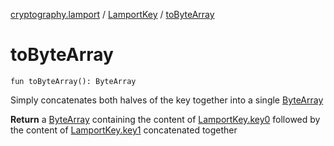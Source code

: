 [cryptography.lamport](../index.md) / [LamportKey](index.md) / [toByteArray](.)

# toByteArray

`fun toByteArray(): ByteArray`

Simply concatenates both halves of the key together into a single [ByteArray](#)

**Return**
a [ByteArray](#) containing the content of [LamportKey.key0](key0.md) followed by the content of [LamportKey.key1](key1.md) concatenated together

